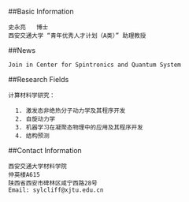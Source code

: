 ##Basic Information

    史永亮   博士 
    西安交通大学 “青年优秀人才计划（A类）” 助理教授

##News

    Join in Center for Spintronics and Quantum System

##Research Fields

    计算材料学研究：

      1. 激发态非绝热分子动力学及其程序开发
      2. 自旋动力学
      3. 机器学习在凝聚态物理中的应用及其程序开发
      4. 结构预测

##Contact Information

    西安交通大学材料学院
    仲英楼A615
    陕西省西安市碑林区咸宁西路28号
    Email: sylcliff@xjtu.edu.cn
